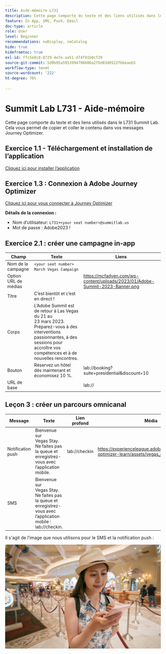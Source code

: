 ```yaml
---
title: Aide-mémoire L731
description: Cette page comporte du texte et des liens utilisés dans le L731 Summit Lab.
feature: In App, SMS, Push, Email
doc-type: article
role: User
level: Beginner
recommendations: noDisplay, noCatalog
hide: true
hidefromtoc: true
exl-id: ffc5e8c8-8729-4e7e-aa51-d74f91b0cf29
source-git-commit: 5d9b95a5953994708686a2fbd83d0522fbbeaeb5
workflow-type: tm+mt
source-wordcount: '222'
ht-degree: 76%

---
```


# Summit Lab L731 - Aide-mémoire

Cette page comporte du texte et des liens utilisés dans le L731 Summit Lab. Cela vous permet de copier et coller le contenu dans vos messages Journey Optimizer.

## Exercice 1.1 - Téléchargement et installation de l’application

[Cliquez ici pour installer l’application](https://testflight.apple.com/join/H0N5iWvW)

## Exercice 1.3 : Connexion à Adobe Journey Optimizer

[Cliquez ici pour vous connecter à Journey Optimizer](https://experience.adobe.com/#/@techmarketingdemos/sname:summit-2023-ajo-lab/journey-optimizer/home)

**Détails de la connexion :**

* Nom d’utilisateur: `L731+<your seat number>@summitlab.us`
* Mot de passe : Adobe2023 !


## Exercice 2.1 : créer une campagne in-app

| Champ | Texte | Liens |
|----|----|----|
| Nom de la campagne | `<your seat number> March Vegas Campaign` |  |
| Option URL de médias |  | https://mcfadyen.com/wp-content/uploads/2023/01/Adobe-Summit-2023-Banner.png |
| Titre | C’est bientôt et c’est en direct ! |  |
| Corps | L’Adobe Summit est de retour à Las Vegas du 21 au 23 mars 2023. Préparez-vous à des interventions passionnantes, à des sessions pour accroître vos compétences et à de nouvelles rencontres. |  |
| Bouton | Réservez un hôtel dès maintenant et économisez 10 %. | lab://booking?suite=presidential&amp;discount=10 |
| URL de base |  | lab:// |



## Leçon 3 : créer un parcours omnicanal

| Message | Texte | Lien profond | Média |
|----|----|----|----|
| Notification push | Bienvenue sur Vegas Stay. Ne faites pas la queue et enregistrez-vous avec l’application mobile. | lab://checkin | https://experienceleague.adobe.com/docs/journey-optimizer-learn/assets/vegas_online_check_in.jpg |
| SMS | Bienvenue sur Vegas Stay. Ne faites pas la queue et enregistrez-vous avec l’application mobile : lab://checkin. |  |


Il s&#39;agit de l’image que nous utilisons pour le SMS et la notification push :

![Enregistrement en ligne](/help/assets/vegas_online_check_in.jpg)

